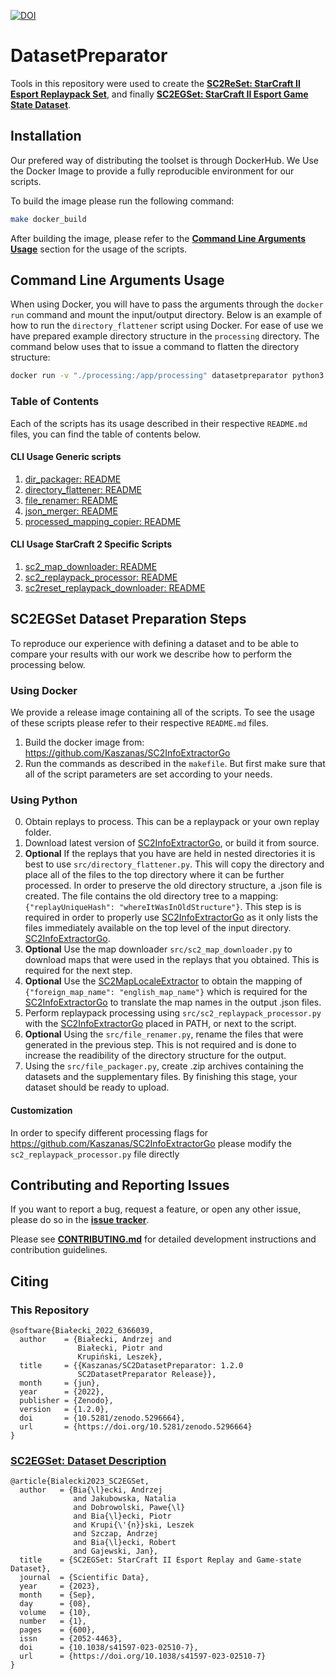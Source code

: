 [![DOI](https://zenodo.org/badge/DOI/10.5281/zenodo.5296664.svg)](https://doi.org/10.5281/zenodo.5296664)

# DatasetPreparator

Tools in this repository were used to create the **[SC2ReSet: StarCraft II Esport Replaypack Set](https://doi.org/10.5281/zenodo.5575796)**, and finally **[SC2EGSet: StarCraft II Esport Game State Dataset](https://doi.org/10.5281/zenodo.5503997)**.

## Installation

Our prefered way of distributing the toolset is through DockerHub. We Use the Docker Image to provide a fully reproducible environment for our scripts.

To build the image please run the following command:

```bash
make docker_build
```

After building the image, please refer to the **[Command Line Arguments Usage](#command-line-arguments-usage)** section for the usage of the scripts.

<!-- To install current version of the toolset as separate CLI tools run the following command:

```
pip install datasetpreparator[all]
```

After that each of the scripts should be available to call from the command line directly. -->

## Command Line Arguments Usage

When using Docker, you will have to pass the arguments through the `docker run` command and mount the input/output directory. Below is an example of how to run the `directory_flattener` script using Docker. For ease of use we have prepared example directory structure in the `processing` directory. The command below uses that to issue a command to flatten the directory structure:

```bash
docker run -v "./processing:/app/processing" datasetpreparator python3 directory_flattener.py --input_path /app/processing/directory_flattener/input --output_path /app/processing/directory_flattener/output
```

### Table of Contents

Each of the scripts has its usage described in their respective `README.md` files, you can find the table of contents below.

#### CLI Usage Generic scripts
1. [dir_packager: README](src/dir_packager/README.md)
2. [directory_flattener: README](src/directory_flattener/README.md)
3. [file_renamer: README](src/file_renamer/README.md)
4. [json_merger: README](src/json_merger/README.md)
5. [processed_mapping_copier: README](src/processed_mapping_copier/README.md)

#### CLI Usage StarCraft 2 Specific Scripts
1. [sc2_map_downloader: README](src/sc2/sc2_map_downloader/README.md)
2. [sc2_replaypack_processor: README](src/sc2/sc2_replaypack_processor/README.md)
3. [sc2reset_replaypack_downloader: README](src/sc2/sc2reset_replaypack_downloader/README.md)

## SC2EGSet Dataset Preparation Steps

To reproduce our experience with defining a dataset and to be able to compare your results with our work we describe how to perform the processing below.

### Using Docker

We provide a release image containing all of the scripts. To see the usage of these scripts please refer to their respective ``README.md`` files.

1. Build the docker image from: https://github.com/Kaszanas/SC2InfoExtractorGo
2. Run the commands as described in the ```makefile```. But first make sure that all of the script parameters are set according to your needs.

### Using Python

0. Obtain replays to process. This can be a replaypack or your own replay folder.
1. Download latest version of [SC2InfoExtractorGo](https://github.com/Kaszanas/SC2InfoExtractorGo), or build it from source.
2. **Optional** If the replays that you have are held in nested directories it is best to use  ```src/directory_flattener.py```. This will copy the directory and place all of the files to the top directory where it can be further processed. In order to preserve the old directory structure, a .json file is created. The file contains the old directory tree to a mapping: ```{"replayUniqueHash": "whereItWasInOldStructure"}```. This step is is required in order to properly use [SC2InfoExtractorGo](https://github.com/Kaszanas/SC2InfoExtractorGo) as it only lists the files immediately available on the top level of the input directory. [SC2InfoExtractorGo](https://github.com/Kaszanas/SC2InfoExtractorGo).
3. **Optional** Use the map downloader ```src/sc2_map_downloader.py``` to download maps that were used in the replays that you obtained. This is required for the next step.
4. **Optional** Use the [SC2MapLocaleExtractor](https://github.com/Kaszanas/SC2MapLocaleExtractor) to obtain the mapping of ```{"foreign_map_name": "english_map_name"}``` which is required for the [SC2InfoExtractorGo](https://github.com/Kaszanas/SC2InfoExtractorGo) to translate the map names in the output .json files.
5. Perform replaypack processing using ```src/sc2_replaypack_processor.py``` with the [SC2InfoExtractorGo](https://github.com/Kaszanas/SC2InfoExtractorGo) placed in PATH, or next to the script.
6. **Optional** Using the ```src/file_renamer.py```, rename the files that were generated in the previous step. This is not required and is done to increase the readibility of the directory structure for the output.
7. Using the ```src/file_packager.py```, create .zip archives containing the datasets and the supplementary files. By finishing this stage, your dataset should be ready to upload.

#### Customization

In order to specify different processing flags for https://github.com/Kaszanas/SC2InfoExtractorGo please modify the ```sc2_replaypack_processor.py``` file directly



## Contributing and Reporting Issues

If you want to report a bug, request a feature, or open any other issue, please do so in the **[issue tracker](https://github.com/Kaszanas/SC2DatasetPreparator/issues/new/choose)**.

Please see **[CONTRIBUTING.md](https://github.com/Kaszanas/SC2DatasetPreparator/blob/main/CONTRIBUTING.md)** for detailed development instructions and contribution guidelines.

## Citing

### This Repository

```
@software{Białecki_2022_6366039,
  author    = {Białecki, Andrzej and
               Białecki, Piotr and
               Krupiński, Leszek},
  title     = {{Kaszanas/SC2DatasetPreparator: 1.2.0
               SC2DatasetPreparator Release}},
  month     = {jun},
  year      = {2022},
  publisher = {Zenodo},
  version   = {1.2.0},
  doi       = {10.5281/zenodo.5296664},
  url       = {https://doi.org/10.5281/zenodo.5296664}
}

```

### [SC2EGSet: Dataset Description](https://www.researchgate.net/publication/373767449_SC2EGSet_StarCraft_II_Esport_Replay_and_Game-state_Dataset)

```
@article{Bialecki2023_SC2EGSet,
  author   = {Bia{\l}ecki, Andrzej
              and Jakubowska, Natalia
              and Dobrowolski, Pawe{\l}
              and Bia{\l}ecki, Piotr
              and Krupi{\'{n}}ski, Leszek
              and Szczap, Andrzej
              and Bia{\l}ecki, Robert
              and Gajewski, Jan},
  title    = {SC2EGSet: StarCraft II Esport Replay and Game-state Dataset},
  journal  = {Scientific Data},
  year     = {2023},
  month    = {Sep},
  day      = {08},
  volume   = {10},
  number   = {1},
  pages    = {600},
  issn     = {2052-4463},
  doi      = {10.1038/s41597-023-02510-7},
  url      = {https://doi.org/10.1038/s41597-023-02510-7}
}
```

